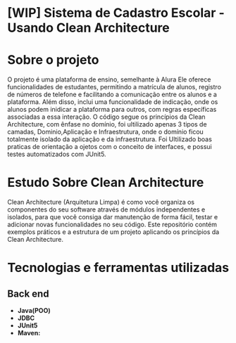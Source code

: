 # [WIP] Sistema de Cadastro Escolar - Usando Clean Architecture

# Sobre o projeto
O projeto é uma plataforma de ensino, semelhante à Alura  Ele oferece funcionalidades de estudantes, permitindo a matrícula de alunos, registro de números de telefone e facilitando a comunicação entre os alunos e a plataforma. Além disso, inclui uma funcionalidade de indicação, onde os alunos podem inidicar a plataforma para outros, com regras específicas associadas a essa interação.
O código segue os princípios da Clean Architecture, com ênfase no domínio, foi ultilizado apenas 3 tipos de camadas, Dominio,Aplicação e Infraestrutura, onde o domínio ficou totalmente isolado da aplicação e da infraestrutura.
Foi Ultilizado boas praticas de orientação a ojetos com o conceito de interfaces, e possui testes automatizados com JUnit5.

# Estudo Sobre Clean Architecture

Clean Architecture (Arquitetura Limpa) é como você organiza os componentes do seu software através de módulos independentes e isolados, para que você consiga dar manutenção de forma fácil, testar e adicionar novas funcionalidades no seu código. Este repositório contém exemplos práticos e a estrutura de um projeto aplicando os princípios da Clean Architecture.

# Tecnologias e ferramentas utilizadas

## Back end

- **Java(POO)**
- **JDBC**
- **JUnit5**
- **Maven:** 


